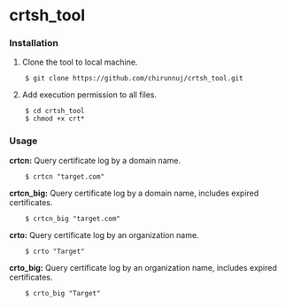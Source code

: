 # crtsh_tool

### Installation
1. Clone the tool to local machine.
```
    $ git clone https://github.com/chirunnuj/crtsh_tool.git
```
2. Add execution permission to all files.
```
    $ cd crtsh_tool
    $ chmod +x crt*
```


### Usage
**crtcn:** Query certificate log by a domain name.
```
    $ crtcn "target.com"
``` 

**crtcn_big:** Query certificate log by a domain name, includes expired certificates.
```
    $ crtcn_big "target.com"
```

**crto:** Query certificate log by an organization name.
```
    $ crto "Target"
```

**crto_big:** Query certificate log by an organization name, includes expired certificates.
```
    $ crto_big "Target"
```